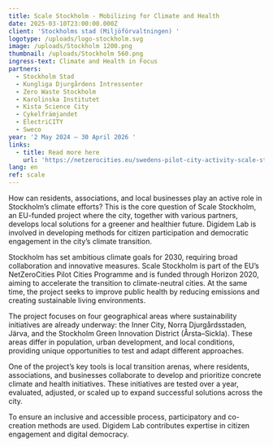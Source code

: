 ```yaml
---
title: Scale Stockholm - Mobilizing for Climate and Health
date: 2025-03-10T23:00:00.000Z
client: 'Stockholms stad (Miljöförvaltningen) '
logotype: /uploads/logo-stockholm.svg
image: /uploads/Stockholm 1200.png
thumbnail: /uploads/Stockholm 560.png
ingress-text: Climate and Health in Focus
partners:
  - Stockholm Stad
  - Kungliga Djurgårdens Intressenter
  - Zero Waste Stockholm
  - Karolinska Institutet
  - Kista Science City
  - Cykelfrämjandet
  - ElectriCITY
  - Sweco
year: '2 May 2024 – 30 April 2026 '
links:
  - title: Read more here
    url: 'https://netzerocities.eu/swedens-pilot-city-activity-scale-stockholm/'
lang: en
ref: scale
---
```


How can residents, associations, and local businesses play an active role in Stockholm’s climate efforts? This is the core question of Scale Stockholm, an EU-funded project where the city, together with various partners, develops local solutions for a greener and healthier future. Digidem Lab is involved in developing methods for citizen participation and democratic engagement in the city’s climate transition.

Stockholm has set ambitious climate goals for 2030, requiring broad collaboration and innovative measures. Scale Stockholm is part of the EU’s NetZeroCities Pilot Cities Programme and is funded through Horizon 2020, aiming to accelerate the transition to climate-neutral cities. At the same time, the project seeks to improve public health by reducing emissions and creating sustainable living environments.

The project focuses on four geographical areas where sustainability initiatives are already underway: the Inner City, Norra Djurgårdsstaden, Järva, and the Stockholm Green Innovation District (Årsta–Sickla). These areas differ in population, urban development, and local conditions, providing unique opportunities to test and adapt different approaches.

One of the project’s key tools is local transition arenas, where residents, associations, and businesses collaborate to develop and prioritize concrete climate and health initiatives. These initiatives are tested over a year, evaluated, adjusted, or scaled up to expand successful solutions across the city.

To ensure an inclusive and accessible process, participatory and co-creation methods are used. Digidem Lab contributes expertise in citizen engagement and digital democracy.
